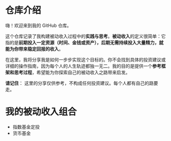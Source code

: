# 仓库介绍

嗨！欢迎来到我的 GitHub 仓库。

这个仓库记录了我构建被动收入过程中的**实践与思考**。**被动收入**的定义很简单：它指的是**前期投入一定资源（时间、金钱或资产），后期无需持续投入大量精力，就能为你带来稳定回报的收入**。

在这里，我将分享我是如何一步步实现这个目标的。你不会找到具体的投资建议或详细的操作指南，因为每个人的人生轨迹都独一无二。我的目的是提供一个**参考框架和思考过程**，希望能为你探索自己的被动收入之路带来启发。

**请记住**： 这里的分享仅供参考，不构成任何投资建议。每个人都有自己的路要走。

# 我的被动收入组合

- 指数基金定投
- 货币基金

